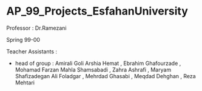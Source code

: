 # AP_99_Projects_EsfahanUniversity

Professor : Dr.Ramezani

Spring 99-00

Teacher Assistants : 
  + head of group : Amirali Goli
  Arshia Hemat , Ebrahim Ghafourzade , Mohamad Farzan
  Mahla Shamsabadi , Zahra Ashrafi , Maryam Shafizadegan
  Ali Foladgar , Mehrdad Ghasabi , Meqdad Dehghan , Reza Mehtari
